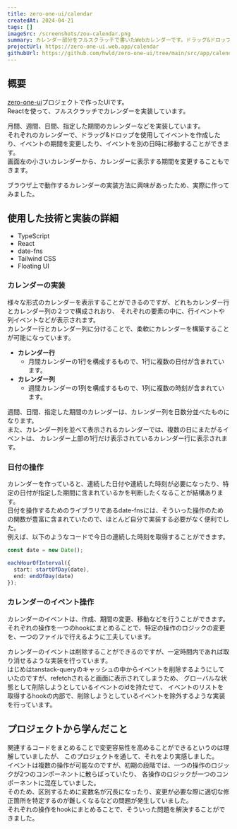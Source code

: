 ```yaml
---
title: zero-one-ui/calendar
createdAt: 2024-04-21
tags: []
imageSrc: /screenshots/zou-calendar.png
summary: カレンダー部分をフルスクラッチで書いたWebカレンダーです。ドラッグ&ドロップによるイベント作成や移動など、様々な機能を実装しています。
projectUrl: https://zero-one-ui.web.app/calendar
githubUrl: https://github.com/hwld/zero-one-ui/tree/main/src/app/calendar
---
```


## 概要

[zero-one-ui](/projects/zero-one-ui)プロジェクトで作ったUIです。  
Reactを使って、フルスクラッチでカレンダーを実装しています。  

月間、週間、日間、指定した期間のカレンダーなどを実装しています。  
それぞれのカレンダーで、ドラッグ&ドロップを使用してイベントを作成したり、イベントの期間を変更したり、イベントを別の日時に移動することができます。  
画面左の小さいカレンダーから、カレンダーに表示する期間を変更することもできます。  

ブラウザ上で動作するカレンダーの実装方法に興味があったため、実際に作ってみました。

## 使用した技術と実装の詳細

- TypeScript
- React
- date-fns
- Tailwind CSS
- Floating UI

### カレンダーの実装

様々な形式のカレンダーを表示することができるのですが、どれもカレンダー行とカレンダー列の２つで構成されおり、
それぞれの要素の中に、行イベントや列イベントなどが表示されます。  
カレンダー行とカレンダー列に分けることで、柔軟にカレンダーを構築することが可能になっています。  

- **カレンダー行**
    - 月間カレンダーの1行を構成するもので、1行に複数の日付が含まれています。  
- **カレンダー列**
    - 週間カレンダーの1列を構成するもので、1列に複数の時刻が含まれています。  

週間、日間、指定した期間のカレンダーは、カレンダー列を日数分並べたものになります。  
また、カレンダー列を並べて表示されるカレンダーでは、複数の日にまたがるイベントは、
カレンダー上部の1行だけ表示されているカレンダー行に表示されます。  

### 日付の操作

カレンダーを作っていると、連続した日付や連続した時刻が必要になったり、特定の日付が指定した期間に含まれているかを判断したくなることが結構あります。  
日付を操作するためのライブラリであるdate-fnsには、そういった操作のための関数が豊富に含まれていたので、ほとんど自分で実装する必要がなく便利でした。  
例えば、以下のようなコードで今日の連続した時刻を取得することができます。

```ts
const date = new Date();

eachHourOfInterval({
  start: startOfDay(date),
  end: endOfDay(date)
});
```

### カレンダーのイベント操作

カレンダーのイベントは、作成、期間の変更、移動などを行うことができます。  
それぞれの操作を一つのhookにまとめることで、特定の操作のロジックの変更を、一つのファイルで行えるように工夫しています。  

カレンダーのイベントは削除することができるのですが、一定時間内であれば取り消せるような実装を行っています。  
はじめはtanstack-queryのキャッシュの中からイベントを削除するようにしていたのですが、refetchされると画面に表示されてしまうため、
グローバルな状態として削除しようとしているイベントのidを持たせて、
イベントのリストを取得するhookの内部で、削除しようとしているイベントを除外するような実装を行っています。

## プロジェクトから学んだこと

関連するコードをまとめることで変更容易性を高めることができるというのは理解していましたが、
このプロジェクトを通して、それをより実感しました。  
イベントは複数の操作が可能なのですが、初期の段階では、一つの操作のロジックが2つのコンポーネントに散らばっていたり、
各操作のロジックが一つのコンポーネントに混在していました。  
そのため、区別するために変数名が冗長になったり、変更が必要な際に適切な修正箇所を特定するのが難しくなるなどの問題が発生していました。  
それぞれの操作をhookにまとめることで、そういった問題を解決することができました。  
